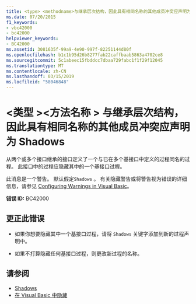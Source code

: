 ```yaml
---
title: <type> <methodname>与继承层次结构，因此具有相同名称的其他成员冲突应声明为 Shadows
ms.date: 07/20/2015
f1_keywords:
- vbc42000
- bc42000
helpviewer_keywords:
- BC42000
ms.assetid: 3081635f-99a9-4e90-997f-82251144d80f
ms.openlocfilehash: b1c1b95d26b8277fab22caffbaab5863a4702ce8
ms.sourcegitcommit: 5c1abeec15fbddcc7dbaa729fabc1f1f29f12045
ms.translationtype: MT
ms.contentlocale: zh-CN
ms.lasthandoff: 03/15/2019
ms.locfileid: "58046848"
---
```

# <a name="type-methodname-conflicts-with-other-members-of-the-same-name-across-the-inheritance-hierarchy-and-so-should-be-declared-shadows"></a>\<类型 >\<方法名称 > 与继承层次结构，因此具有相同名称的其他成员冲突应声明为 Shadows
从两个或多个接口继承的接口定义了一个与已在多个基接口中定义的过程同名的过程。 此接口中的过程应隐藏其中的一个基接口过程。  
  
 此消息是一个警告。 默认假定`Shadows` 。 有关隐藏警告或将警告视为错误的详细信息，请参见 [Configuring Warnings in Visual Basic](/visualstudio/ide/configuring-warnings-in-visual-basic)。  
  
 **错误 ID:** BC42000  
  
## <a name="to-correct-this-error"></a>更正此错误  
  
-   如果你想要隐藏其中一个基接口过程，请将 `Shadows` 关键字添加到新的过程声明中。  
  
-   如果不打算隐藏任何基接口过程，则更改新过程的名称。  
  
## <a name="see-also"></a>请参阅

- [Shadows](../../visual-basic/language-reference/modifiers/shadows.md)
- [在 Visual Basic 中隐藏](../../visual-basic/programming-guide/language-features/declared-elements/shadowing.md)
